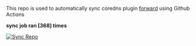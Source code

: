 This repo is used to automatically sync coredns plugin [forward](https://github.com/QZLin/forward) using Github Actions

**sync job ran [368] times**

[![Sync Repo](https://github.com/QZLin/coredns-extract/actions/workflows/sync.yaml/badge.svg)](https://github.com/QZLin/coredns-extract/actions/workflows/sync.yaml)
